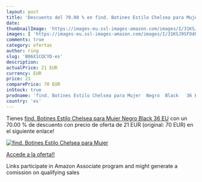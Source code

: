 ```yaml
---
layout: post
title: 'Descuento del 70.00 % en find. Botines Estilo Chelsea para Mujer '
date: 
thumbnailImage: 'https://images-eu.ssl-images-amazon.com/images/I/31KSJ9SFOdL._SL200_.jpg'
images: [ 'https://images-eu.ssl-images-amazon.com/images/I/31KSJ9SFOdL._SL200_.jpg' ]
comments: true
category: ofertas
author: ring
slug: 'B06X1CQCYD-es'
description:
actualPrice: 21 EUR
currency: EUR
price: 21
comparePrice: 70 EUR
inStock: true
prodname: 'find. Botines Estilo Chelsea para Mujer  Negro  Black   36 EU'
country: 'es'
---
```


Tienes [find. Botines Estilo Chelsea para Mujer  Negro  Black   36 EU](https://www.amazon.es/dp/B06X1CQCYD/?tag=tolees-21) con un 70.00 % de descuento con precio de oferta de 21 EUR (original: 70 EUR) en el siguiente enlace!

[![find. Botines Estilo Chelsea para Mujer ](https://images-eu.ssl-images-amazon.com/images/I/31KSJ9SFOdL._SL200_.jpg)](https://www.amazon.es/dp/B06X1CQCYD/?tag=tolees-21)

[Accede a la oferta!!](https://www.amazon.es/dp/B06X1CQCYD/?tag=tolees-21)

Links participate in Amazon Associate program and might generate a comission on qualifying sales


